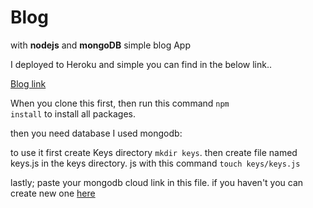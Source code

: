 # Blog


with **nodejs** and  **mongoDB** simple blog App

I deployed to Heroku and simple you can find in the below link..

[Blog link](https://kayseblog.herokuapp.com/blogs)


When you clone this first, then run this command <code>npm install</code> to install all packages.

then you need database I used mongodb:

to use it first create Keys directory <code>mkdir keys</code>. then create file named keys.js in the keys directory.
js with this command <code>touch keys/keys.js</code>

lastly; paste your mongodb cloud link in this file. if you haven't you can create new one [here](https://cloud.mongodb.com)
